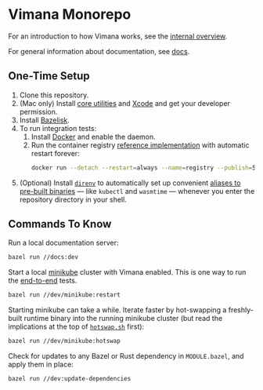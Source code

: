 # Vimana Monorepo

For an introduction to how Vimana works,
see the [internal overview](docs/internal-overview.md).

For general information about documentation, see [docs](docs/).

## One-Time Setup

1. Clone this repository.
2. (Mac only) Install [core utilities](https://formulae.brew.sh/formula/coreutils) and [Xcode](https://apps.apple.com/app/xcode/) and get your developer permission.
3. Install [Bazelisk](https://github.com/bazelbuild/bazelisk).
4. To run integration tests:
   1. Install [Docker](https://docs.docker.com/) and enable the daemon.
   2. Run the container registry [reference implementation](https://hub.docker.com/_/registry)
      with automatic restart forever:
      ```bash
      docker run --detach --restart=always --name=registry --publish=5000:5000 registry:latest
      ```
5. (Optional) Install [`direnv`](https://direnv.net/)
   to automatically set up convenient [aliases to pre-built binaries](.bin/) &mdash;
   like `kubectl` and `wasmtime` &mdash;
   whenever you enter the repository directory in your shell.

## Commands To Know

Run a local documentation server:

```bash
bazel run //docs:dev
```

Start a local [minikube](https://minikube.sigs.k8s.io/docs/) cluster with Vimana enabled.
This is one way to run the [end-to-end](e2e/) tests.

```bash
bazel run //dev/minikube:restart
```

Starting minikube can take a while.
Iterate faster by hot-swapping a freshly-built runtime binary
into the running minikube cluster
(but read the implications at the top of [`hotswap.sh`](dev/minikube/hotswap.sh) first):

```bash
bazel run //dev/minikube:hotswap
```

Check for updates to any Bazel or Rust dependency in `MODULE.bazel`,
and apply them in place:

```bash
bazel run //dev:update-dependencies
```

